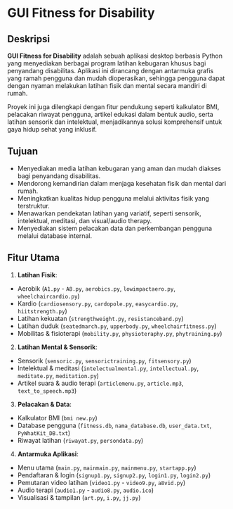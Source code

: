 # GUI Fitness for Disability

## Deskripsi

**GUI Fitness for Disability** adalah sebuah aplikasi desktop berbasis Python yang menyediakan berbagai program latihan kebugaran khusus bagi penyandang disabilitas. Aplikasi ini dirancang dengan antarmuka grafis yang ramah pengguna dan mudah dioperasikan, sehingga pengguna dapat dengan nyaman melakukan latihan fisik dan mental secara mandiri di rumah.

Proyek ini juga dilengkapi dengan fitur pendukung seperti kalkulator BMI, pelacakan riwayat pengguna, artikel edukasi dalam bentuk audio, serta latihan sensorik dan intelektual, menjadikannya solusi komprehensif untuk gaya hidup sehat yang inklusif.

## Tujuan

- Menyediakan media latihan kebugaran yang aman dan mudah diakses bagi penyandang disabilitas.
- Mendorong kemandirian dalam menjaga kesehatan fisik dan mental dari rumah.
- Meningkatkan kualitas hidup pengguna melalui aktivitas fisik yang terstruktur.
- Menawarkan pendekatan latihan yang variatif, seperti sensorik, intelektual, meditasi, dan visual/audio therapy.
- Menyediakan sistem pelacakan data dan perkembangan pengguna melalui database internal.

## Fitur Utama

1. **Latihan Fisik**:
  - Aerobik (`A1.py` - `A8.py`, `aerobics.py`, `lowimpactaero.py`, `wheelchaircardio.py`)
  - Kardio (`cardiosensory.py`, `cardopole.py`, `easycardio.py`, `hiitstrength.py`)
  - Latihan kekuatan (`strengthweight.py`, `resistanceband.py`)
  - Latihan duduk (`seatedmarch.py`, `upperbody.py`, `wheelchairfitness.py`)
  - Mobilitas & fisioterapi (`mobility.py`, `physioteraphy.py`, `phytraining.py`)
    

2. **Latihan Mental & Sensorik**:
  - Sensorik (`sensoric.py`, `sensorictraining.py`, `fitsensory.py`)
  - Intelektual & meditasi (`intelectualmental.py`, `intellectual.py`, `meditate.py`, `meditation.py`)
  - Artikel suara & audio terapi (`articlemenu.py`, `article.mp3`, `text_to_speech.mp3`)
    

3. **Pelacakan & Data**:
  - Kalkulator BMI (`bmi new.py`)
  - Database pengguna (`fitness.db`, `nama_database.db`, `user_data.txt`, `PyWhatKit_DB.txt`)
  - Riwayat latihan (`riwayat.py`, `persondata.py`)


4. **Antarmuka Aplikasi**:
  - Menu utama (`main.py`, `mainmain.py`, `mainmenu.py`, `startapp.py`)
  - Pendaftaran & login (`signup1.py`, `signup2.py`, `login1.py`, `login2.py`)
  - Pemutaran video latihan (`video1.py` - `video9.py`, `a8vid.py`)
  - Audio terapi (`audio1.py` - `audio8.py`, `audio.ico`)
  - Visualisasi & tampilan (`art.py`, `i.py`, `jj.py`)

